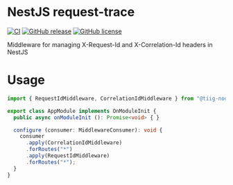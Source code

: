 # NestJS request-trace

[![CI](https://github.com/tiig-node/nestjs-request-trace/actions/workflows/ci.yml/badge.svg)](https://github.com/tiig-node/nestjs-request-trace/actions/workflows/ci.yml)
[![GitHub release](https://img.shields.io/github/v/release/tiig-node/nestjs-request-trace.svg)](https://GitHub.com/tiig-node/nestjs-request-trace/releases/)
[![GitHub license](https://img.shields.io/github/license/tiig-node/nestjs-request-trace.svg)](https://github.com/tiig-node/nestjs-request-trace/blob/main/LICENSE)

Middleware for managing X-Request-Id and X-Correlation-Id headers in NestJS

# Usage

```typescript
import { RequestIdMiddleware, CorrelationIdMiddleware } from "@tiig-node/nestjs-request-trace";

export class AppModule implements OnModuleInit {
  public async onModuleInit (): Promise<void> { }

  configure (consumer: MiddlewareConsumer): void {
    consumer
      .apply(CorrelationIdMiddleware)
      .forRoutes("*")
      .apply(RequestIdMiddleware)
      .forRoutes("*");
  }
}
```
